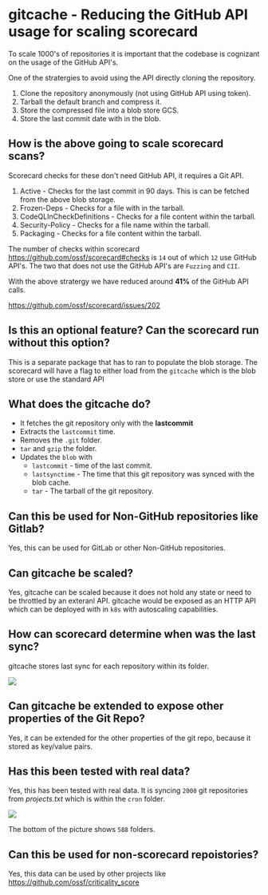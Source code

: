 # gitcache - Reducing the GitHub API usage for scaling scorecard


To scale 1000's of repositories it is important that the codebase is cognizant on the usage of the GitHub API's.

One of the stratergies to avoid using the API directly cloning the repository.

1. Clone the repository anonymously (not using GitHub API using token).
2. Tarball the default branch and compress it.
3. Store the compressed file into a blob store GCS.
4. Store the last commit date with in the blob.



## How is the above going to scale scorecard scans?


Scorecard checks for these don't need GitHub API, it requires a Git API.
1. Active - Checks for the last commit in 90 days. This is can be fetched from the above blob storage.
1. Frozen-Deps - Checks for a file with in the tarball.
1. CodeQLInCheckDefinitions - Checks for a file content within the tarball.
1. Security-Policy - Checks for a file name within the tarball.
1. Packaging - Checks for a file content within the tarball.

The number of checks within scorecard https://github.com/ossf/scorecard#checks is `14` out of which `12` use GitHub API's. The two that does not use the GitHub API's are `Fuzzing` and `CII`.

With the above stratergy we have reduced around **41%** of the GitHub API calls.


https://github.com/ossf/scorecard/issues/202


## Is this an optional feature? Can the scorecard run without this option?

This is a separate package that has to ran to populate the blob storage. The scorecard will have a flag to either load from the `gitcache` which is the blob store or use the standard API

## What does the gitcache do? 

- It fetches the git repository only with the **lastcommit**
- Extracts the `lastcommit` time.
- Removes the `.git` folder.
- `tar` and `gzip` the folder.
- Updates the `blob` with 
    - `lastcommit` - time of the last commit.
    - `lastsynctime` - The time that this git repository was synced with the blob cache.
    - `tar` - The tarball of the git repository.

## Can this be used for Non-GitHub repositories like Gitlab?

Yes, this can be used for GitLab or other Non-GitHub repositories.

## Can gitcache be scaled?

Yes, gitcache can be scaled because it does not hold any state or need to be throttled by an exteranl API. gitcache would be exposed as an HTTP API which can be deployed with in `k8s` with autoscaling capabilities.


## How can scorecard determine when was the last sync?

gitcache stores last sync for each repository within its folder.

![](https://i.imgur.com/dWszY76.png)


## Can gitcache be extended to expose other properties of the Git Repo?

Yes, it can be extended for the other properties of the git repo, because it stored as key/value pairs.


## Has this been tested with real data?

Yes, this has been tested with real data. It is syncing `2000` git repositories from _projects.txt_ which is within the `cron` folder.

![](https://i.imgur.com/xLwy7jx.png)

The bottom of the picture shows `588` folders.

## Can this be used for non-scorecard repoistories?

Yes, this data can be used by other projects like https://github.com/ossf/criticality_score
